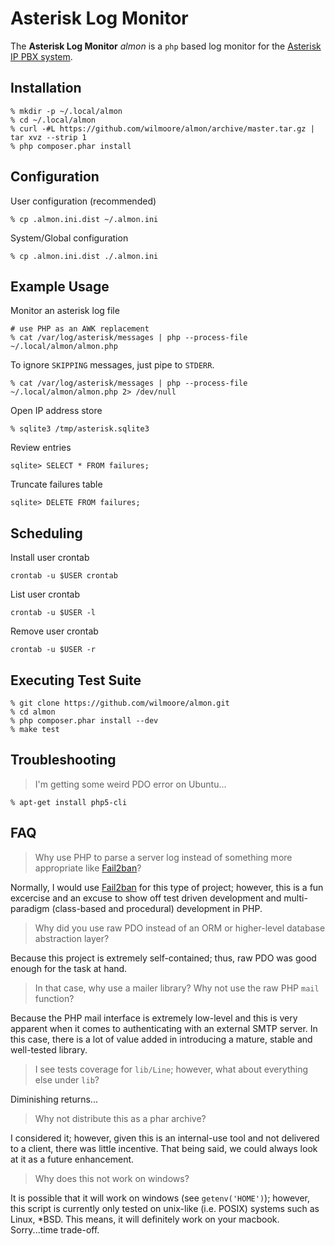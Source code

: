 # Asterisk Log Monitor

The **Asterisk Log Monitor** _almon_ is a `php` based log monitor for the [Asterisk IP PBX system][asterisk].

## Installation

```
% mkdir -p ~/.local/almon
% cd ~/.local/almon
% curl -#L https://github.com/wilmoore/almon/archive/master.tar.gz | tar xvz --strip 1
% php composer.phar install
```

## Configuration

User configuration (recommended)

```
% cp .almon.ini.dist ~/.almon.ini
```

System/Global configuration

```
% cp .almon.ini.dist ./.almon.ini
```

## Example Usage

Monitor an asterisk log file

```
# use PHP as an AWK replacement
% cat /var/log/asterisk/messages | php --process-file ~/.local/almon/almon.php
```

To ignore `SKIPPING` messages, just pipe to `STDERR`.

```
% cat /var/log/asterisk/messages | php --process-file ~/.local/almon/almon.php 2> /dev/null
```
Open IP address store

```
% sqlite3 /tmp/asterisk.sqlite3
```

Review entries

```
sqlite> SELECT * FROM failures;
```

Truncate failures table

```
sqlite> DELETE FROM failures;
```

## Scheduling

Install user crontab

```
crontab -u $USER crontab
```

List user crontab

```
crontab -u $USER -l
```

Remove user crontab

```
crontab -u $USER -r
```

## Executing Test Suite

```
% git clone https://github.com/wilmoore/almon.git
% cd almon
% php composer.phar install --dev
% make test
```

## Troubleshooting

> I'm getting some weird PDO error on Ubuntu...

```
% apt-get install php5-cli
```

## FAQ

> Why use PHP to parse a server log instead of something more appropriate like [Fail2ban][]?

Normally, I would use [Fail2ban][] for this type of project; however, this is a fun excercise and an excuse to show off test driven development and multi-paradigm (class-based and procedural) development in PHP.

> Why did you use raw PDO instead of an ORM or higher-level database abstraction layer?

Because this project is extremely self-contained; thus, raw PDO was good enough for the task at hand.

> In that case, why use a mailer library? Why not use the raw PHP `mail` function?

Because the PHP mail interface is extremely low-level and this is very apparent when it comes to authenticating with an external SMTP server.  In this case, there is a lot of value added in introducing a mature, stable and well-tested library.

> I see tests coverage for `lib/Line`; however, what about everything else under `lib`?

Diminishing returns...

> Why not distribute this as a phar archive?

I considered it; however, given this is an internal-use tool and not delivered to a client, there was little incentive. That being said, we could always look at it as a future enhancement.

> Why does this not work on windows?

It is possible that it will work on windows (see `getenv('HOME')`); however, this script is currently only tested on unix-like (i.e. POSIX) systems such as Linux, *BSD. This means, it will definitely work on your macbook. Sorry...time trade-off.


[asterisk]:   http://www.asterisk.org/
[fail2ban]:   http://www.fail2ban.org/

